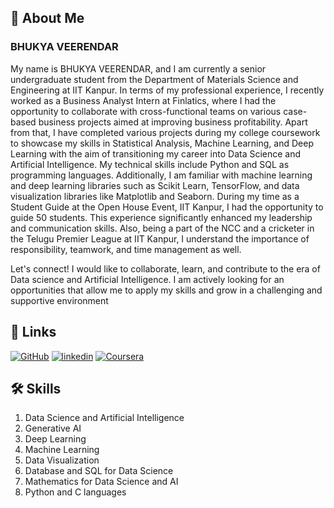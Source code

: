 
## 🚀 About Me
### BHUKYA VEERENDAR 
My name is BHUKYA VEERENDAR, and I am currently a senior undergraduate student from the Department of Materials Science and Engineering at IIT Kanpur. In terms of my professional experience, I recently worked as a Business Analyst Intern at Finlatics, where I had the opportunity to collaborate with cross-functional teams on various case-based business projects aimed at improving business profitability. Apart from that, I have completed various projects during my college coursework to showcase my skills in Statistical Analysis, Machine Learning, and Deep Learning with the aim of transitioning my career into Data Science and Artificial Intelligence. My technical skills include Python and SQL as programming languages. Additionally, I am familiar with machine learning and deep learning libraries such as Scikit Learn, TensorFlow, and data visualization libraries like Matplotlib and Seaborn. During my time as a Student Guide at the Open House Event, IIT Kanpur, I had the opportunity to guide 50 students. This experience significantly enhanced my leadership and communication skills. Also, being a part of the NCC and a cricketer in the Telugu Premier League at IIT Kanpur, I understand the importance of responsibility, teamwork, and time management as well.

Let's connect! I would like to collaborate, learn, and contribute to the era of Data science and Artificial Intelligence. I am actively looking for an opportunities that allow me to apply my skills and grow in a challenging and supportive environment


## 🔗 Links
[![GitHub](https://img.shields.io/badge/my_portfolio-000?style=for-the-badge&logo=ko-fi&logoColor=white)](https://github.com/BVR143)
[![linkedin](https://img.shields.io/badge/linkedin-0A66C2?style=for-the-badge&logo=linkedin&logoColor=white)](https://www.linkedin.com/in/bhukya-veerendar-4823ab174/)
[![Coursera](https://img.shields.io/badge/twitter-1DA1F2?style=for-the-badge&logo=twitter&logoColor=white)](https://www.coursera.org/user/a561d71a65c2fa07b1693c8130c13154)


## 🛠 Skills
1) Data Science and Artificial Intelligence
2) Generative AI 
3) Deep Learning
4) Machine Learning
5) Data Visualization
6) Database and SQL for Data Science
7) Mathematics for Data Science and AI
8) Python and C languages 

